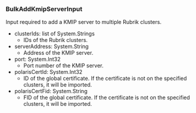 ### BulkAddKmipServerInput
Input required to add a KMIP server to multiple Rubrik clusters.

- clusterIds: list of System.Strings
  - IDs of the Rubrik clusters.
- serverAddress: System.String
  - Address of the KMIP server.
- port: System.Int32
  - Port number of the KMIP server.
- polarisCertId: System.Int32
  - ID of the global certificate. If the certificate is not on the specified clusters, it will be imported.
- polarisCertFid: System.String
  - FID of the global certificate. If the certificate is not on the specified clusters, it will be imported.
